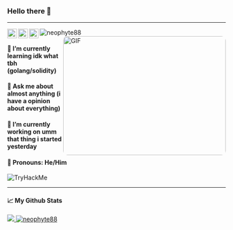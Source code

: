 ### Hello there 👋
<hr>
<p align="left"> <img src="https://komarev.com/ghpvc/?username=neophyte88&label=Views&color=blue&style=plastic" alt="neophyte88" /> 

<a href="https://www.linkedin.com/in/neophyte-88/">
  <img align="left" alt="neophyte88's Linkedin" width="22px" src="https://cdn.jsdelivr.net/npm/simple-icons@v3/icons/linkedin.svg" />
</a>
<a href="https://github.com/neophyte88/">
  <img align="left" alt="neophyte88's Github" width="22px" src="https://cdn.jsdelivr.net/npm/simple-icons@v3/icons/github.svg" />
</a>
<a href="https://www.instagram.com/neophyte.py/">
  <img align="left" alt="neophyte88's Instagram" width="22px" src="https://cdn.jsdelivr.net/npm/simple-icons@v3/icons/instagram.svg" />
</a>

  
<img align="right" alt="GIF" src="https://media.giphy.com/media/xT0BKumCMrUb0dCypa/giphy.gif" width="375" height="275" style="border-radius:10px" />

  
#### 🌱 I’m currently learning idk what tbh (golang/solidity)
#### 💬 Ask me about almost anything (i have a opinion about everything)
#### 🔭 I’m currently working on umm that thing i started yesterday
#### 🔵 Pronouns: He/Him

 <img src="https://tryhackme-badges.s3.amazonaws.com/neophyte88.png" alt="TryHackMe">
<br>  
<hr>
  
</p> 

#### 📈 My Github Stats
<a href="https://github.com/neophyte88/">
  <p align="left">
    <img src="https://github-readme-stats.vercel.app/api/top-langs/?username=neophyte88&theme=dracula&hide_langs_below=1" />
    <img src="https://github-readme-stats.vercel.app/api?username=neophyte88&show_icons=true&theme=dracula" alt="neophyte88"/>
    
  </p>
</a>
<!--
**neophyte88/neophyte88** is a ✨ _special_ ✨ repository because its `README.md` (this file) appears on your GitHub profile.width= 450 height=175/>

Here are some ideas to get you started:

- 🔭 I’m currently working on ...
- 🌱 I’m currently learning ...
- 👯 I’m looking to collaborate on ...
- 🤔 I’m looking for help with ...
- 💬 Ask me about ...
- 📫 How to reach me: ...
- 😄 Pronouns: ...
- ⚡ Fun fact: ...
#### 🔭 I’m currently working on <a href='https://nerdtech.in/'> HerdHelp Backend </a>

#### 🔭 I’m currently working on a Learning Platform (coming soon)
#### 🤔 I’m looking for help with Bootstrap/Frontend

-->
